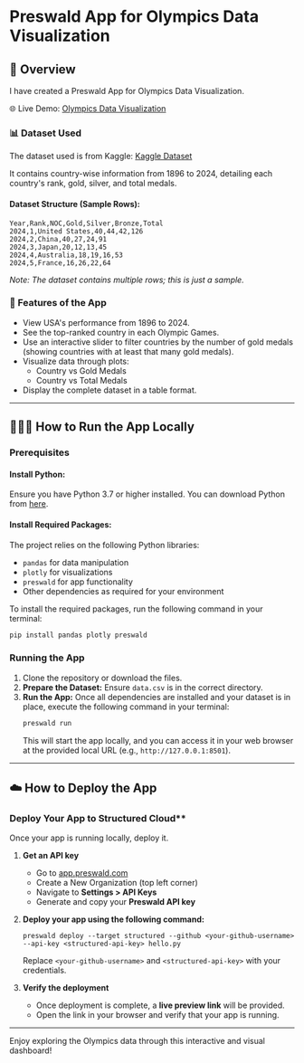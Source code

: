 # Preswald App for Olympics Data Visualization

## 🎯 Overview

I have created a Preswald App for Olympics Data Visualization.

🌐 Live Demo: [Olympics Data Visualization](https://rahul-preswald-veh8rams-ndjz2ws6la-ue.a.run.app/)

### 📊 Dataset Used

The dataset used is from Kaggle: [Kaggle Dataset](https://www.kaggle.com/datasets/amanrajput16/olympics-medal-list-1896-2024?resource=download)

It contains country-wise information from 1896 to 2024, detailing each country's rank, gold, silver, and total medals.

#### Dataset Structure (Sample Rows):

```
Year,Rank,NOC,Gold,Silver,Bronze,Total
2024,1,United States,40,44,42,126
2024,2,China,40,27,24,91
2024,3,Japan,20,12,13,45
2024,4,Australia,18,19,16,53
2024,5,France,16,26,22,64
```

*Note: The dataset contains multiple rows; this is just a sample.*

### 🚀 Features of the App

- View USA's performance from 1896 to 2024.
- See the top-ranked country in each Olympic Games.
- Use an interactive slider to filter countries by the number of gold medals (showing countries with at least that many gold medals).
- Visualize data through plots:
  - Country vs Gold Medals
  - Country vs Total Medals
- Display the complete dataset in a table format.

---

## 🧑🏻‍💻 How to Run the App Locally

### Prerequisites

#### Install Python:

Ensure you have Python 3.7 or higher installed. You can download Python from [here](https://www.python.org/downloads/).

#### Install Required Packages:

The project relies on the following Python libraries:

- `pandas` for data manipulation
- `plotly` for visualizations
- `preswald` for app functionality
- Other dependencies as required for your environment

To install the required packages, run the following command in your terminal:

```sh
pip install pandas plotly preswald
```

### Running the App

1. Clone the repository or download the files.
2. **Prepare the Dataset:** Ensure `data.csv` is in the correct directory.
3. **Run the App:** Once all dependencies are installed and your dataset is in place, execute the following command in your terminal:
   ```sh
   preswald run
   ```
   This will start the app locally, and you can access it in your web browser at the provided local URL (e.g., `http://127.0.0.1:8501`).

---

## ☁️ How to Deploy the App

### Deploy Your App to Structured Cloud**

Once your app is running locally, deploy it.

1. **Get an API key**
    
    - Go to [app.preswald.com](https://app.preswald.com/)
    - Create a New Organization (top left corner)
    - Navigate to **Settings > API Keys**
    - Generate and copy your **Preswald API key**
      
2. **Deploy your app using the following command:**
    ```
    preswald deploy --target structured --github <your-github-username> --api-key <structured-api-key> hello.py
    ```
    Replace `<your-github-username>` and `<structured-api-key>` with your credentials.
    
3. **Verify the deployment**
    
    - Once deployment is complete, a **live preview link** will be provided.
    - Open the link in your browser and verify that your app is running.
---

Enjoy exploring the Olympics data through this interactive and visual dashboard!

